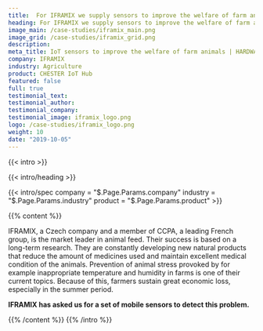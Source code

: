 ```yaml
---
title:  For IFRAMIX we supply sensors to improve the welfare of farm animals
heading: For IFRAMIX we supply sensors to improve the welfare of farm animals
image_main: /case-studies/iframix_main.png
image_grid: /case-studies/iframix_grid.png
description:
meta_title: IoT sensors to improve the welfare of farm animals | HARDWARIO Case Study
company: IFRAMIX
industry: Agriculture
product: CHESTER IoT Hub
featured: false
full: true
testimonial_text:
testimonial_author:
testimonial_company:
testimonial_image: iframix_logo.png
logo: /case-studies/iframix_logo.png
weight: 10
date: "2019-10-05"
---
```


{{< intro >}}

{{< intro/heading >}}

{{< intro/spec company = "$.Page.Params.company" industry = "$.Page.Params.industry" product = "$.Page.Params.product" >}}

{{% content %}}

IFRAMIX, a Czech company and a member of CCPA, a leading French group, is the market leader in animal feed. Their success is based on a long-term research. They are constantly developing new natural products that reduce the amount of medicines used and maintain excellent medical condition of the animals. Prevention of animal stress provoked by for example inappropriate temperature and humidity in farms is one of their current topics. Because of this, farmers sustain great economic loss, especially in the summer period. 

**IFRAMIX has asked us for a set of mobile sensors to detect this problem.**

{{% /content %}}
{{% /intro %}}
